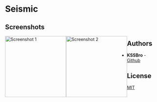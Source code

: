 # Seismic

## Screenshots

<img alt="Screenshot 1" src="https://raw.githubusercontent.com/KSSBro/seismic/master/resources/images/screenshot_1.jpg" style="float:left;" width="200">
<img alt="Screenshot 2" src="https://raw.githubusercontent.com/KSSBro/seismic/master/resources/images/screenshot_2.jpg" style="float:left;" width="200">

## Authors

- **KSSBro** - [Github](https://github.com/KSSBro)

## License

[MIT](https://choosealicense.com/licenses/mit/)
